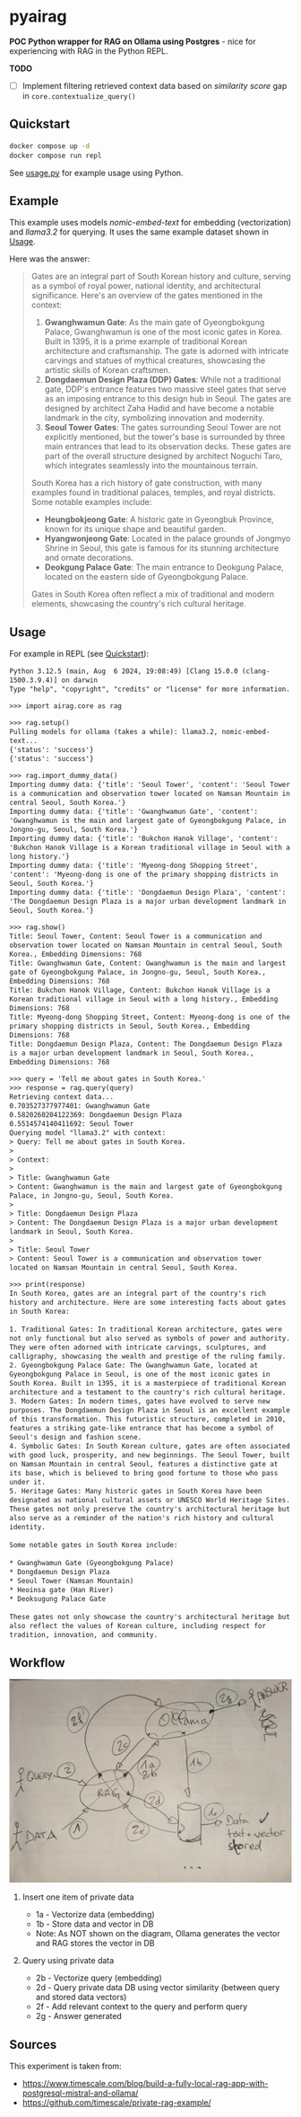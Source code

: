 pyairag
=
**POC Python wrapper for RAG on Ollama using Postgres** - nice for experiencing with RAG in the Python REPL.

**TODO**

- [ ] Implement filtering retrieved context data based on *similarity score* gap in `core.contextualize_query()`


Quickstart
-
```sh
docker compose up -d
docker compose run repl
```
See [usage.py](usage.py) for example usage using Python.


Example
-
This example uses models *nomic-embed-text* for embedding (vectorization) and *llama3.2* for querying. It uses the same example dataset shown in [Usage](#usage).

Here was the answer:

> Gates are an integral part of South Korean history and culture, serving as a symbol of royal power, national identity, and architectural significance. Here's an overview of the gates mentioned in the context:
> 
> 1. **Gwanghwamun Gate**: As the main gate of Gyeongbokgung Palace, Gwanghwamun is one of the most iconic gates in Korea. Built in 1395, it is a prime example of traditional Korean architecture and craftsmanship. The gate is adorned with intricate carvings and statues of mythical creatures, showcasing the artistic skills of Korean craftsmen.
> 2. **Dongdaemun Design Plaza (DDP) Gates**: While not a traditional gate, DDP's entrance features two massive steel gates that serve as an imposing entrance to this design hub in Seoul. The gates are designed by architect Zaha Hadid and have become a notable landmark in the city, symbolizing innovation and modernity.
> 3. **Seoul Tower Gates**: The gates surrounding Seoul Tower are not explicitly mentioned, but the tower's base is surrounded by three main entrances that lead to its observation decks. These gates are part of the overall structure designed by architect Noguchi Taro, which integrates seamlessly into the mountainous terrain.
> 
> South Korea has a rich history of gate construction, with many examples found in traditional palaces, temples, and royal districts. Some notable examples include:
> 
> * **Heungbokjeong Gate**: A historic gate in Gyeongbuk Province, known for its unique shape and beautiful garden.
> * **Hyangwonjeong Gate**: Located in the palace grounds of Jongmyo Shrine in Seoul, this gate is famous for its stunning architecture and ornate decorations.
> * **Deokgung Palace Gate**: The main entrance to Deokgung Palace, located on the eastern side of Gyeongbokgung Palace.
> 
> Gates in South Korea often reflect a mix of traditional and modern elements, showcasing the country's rich cultural heritage.


Usage
-
For example in REPL (see [Quickstart](#quickstart)):
```
Python 3.12.5 (main, Aug  6 2024, 19:08:49) [Clang 15.0.0 (clang-1500.3.9.4)] on darwin
Type "help", "copyright", "credits" or "license" for more information.
```
```
>>> import airag.core as rag
```
```
>>> rag.setup()
Pulling models for ollama (takes a while): llama3.2, nomic-embed-text...
{'status': 'success'}
{'status': 'success'}
```
```
>>> rag.import_dummy_data()
Importing dummy data: {'title': 'Seoul Tower', 'content': 'Seoul Tower is a communication and observation tower located on Namsan Mountain in central Seoul, South Korea.'}
Importing dummy data: {'title': 'Gwanghwamun Gate', 'content': 'Gwanghwamun is the main and largest gate of Gyeongbokgung Palace, in Jongno-gu, Seoul, South Korea.'}
Importing dummy data: {'title': 'Bukchon Hanok Village', 'content': 'Bukchon Hanok Village is a Korean traditional village in Seoul with a long history.'}
Importing dummy data: {'title': 'Myeong-dong Shopping Street', 'content': 'Myeong-dong is one of the primary shopping districts in Seoul, South Korea.'}
Importing dummy data: {'title': 'Dongdaemun Design Plaza', 'content': 'The Dongdaemun Design Plaza is a major urban development landmark in Seoul, South Korea.'}
```
```
>>> rag.show()
Title: Seoul Tower, Content: Seoul Tower is a communication and observation tower located on Namsan Mountain in central Seoul, South Korea., Embedding Dimensions: 768
Title: Gwanghwamun Gate, Content: Gwanghwamun is the main and largest gate of Gyeongbokgung Palace, in Jongno-gu, Seoul, South Korea., Embedding Dimensions: 768
Title: Bukchon Hanok Village, Content: Bukchon Hanok Village is a Korean traditional village in Seoul with a long history., Embedding Dimensions: 768
Title: Myeong-dong Shopping Street, Content: Myeong-dong is one of the primary shopping districts in Seoul, South Korea., Embedding Dimensions: 768
Title: Dongdaemun Design Plaza, Content: The Dongdaemun Design Plaza is a major urban development landmark in Seoul, South Korea., Embedding Dimensions: 768
```
```
>>> query = 'Tell me about gates in South Korea.'
>>> response = rag.query(query)
Retrieving context data...
0.703527377977401: Gwanghwamun Gate
0.5820260204122369: Dongdaemun Design Plaza
0.5514574140411692: Seoul Tower
Querying model "llama3.2" with context:
> Query: Tell me about gates in South Korea.
> 
> Context:
> 
> Title: Gwanghwamun Gate
> Content: Gwanghwamun is the main and largest gate of Gyeongbokgung Palace, in Jongno-gu, Seoul, South Korea.
> 
> Title: Dongdaemun Design Plaza
> Content: The Dongdaemun Design Plaza is a major urban development landmark in Seoul, South Korea.
> 
> Title: Seoul Tower
> Content: Seoul Tower is a communication and observation tower located on Namsan Mountain in central Seoul, South Korea.
```
```
>>> print(response)
In South Korea, gates are an integral part of the country's rich history and architecture. Here are some interesting facts about gates in South Korea:

1. Traditional Gates: In traditional Korean architecture, gates were not only functional but also served as symbols of power and authority. They were often adorned with intricate carvings, sculptures, and calligraphy, showcasing the wealth and prestige of the ruling family.
2. Gyeongbokgung Palace Gate: The Gwanghwamun Gate, located at Gyeongbokgung Palace in Seoul, is one of the most iconic gates in South Korea. Built in 1395, it is a masterpiece of traditional Korean architecture and a testament to the country's rich cultural heritage.
3. Modern Gates: In modern times, gates have evolved to serve new purposes. The Dongdaemun Design Plaza in Seoul is an excellent example of this transformation. This futuristic structure, completed in 2010, features a striking gate-like entrance that has become a symbol of Seoul's design and fashion scene.
4. Symbolic Gates: In South Korean culture, gates are often associated with good luck, prosperity, and new beginnings. The Seoul Tower, built on Namsan Mountain in central Seoul, features a distinctive gate at its base, which is believed to bring good fortune to those who pass under it.
5. Heritage Gates: Many historic gates in South Korea have been designated as national cultural assets or UNESCO World Heritage Sites. These gates not only preserve the country's architectural heritage but also serve as a reminder of the nation's rich history and cultural identity.

Some notable gates in South Korea include:

* Gwanghwamun Gate (Gyeongbokgung Palace)
* Dongdaemun Design Plaza
* Seoul Tower (Namsan Mountain)
* Heoinsa gate (Han River)
* Deoksugung Palace Gate

These gates not only showcase the country's architectural heritage but also reflect the values of Korean culture, including respect for tradition, innovation, and community.
```


Workflow
-
![Basic workflow](doc/workflow-basic.jpeg)

1. Insert one item of private data
    - 1a - Vectorize data (embedding)
    - 1b - Store data and vector in DB
    - Note: As NOT shown on the diagram, Ollama generates the vector and RAG stores the vector in DB

2. Query using private data
   - 2b - Vectorize query (embedding)
   - 2d - Query private data DB using vector similarity (between query and stored data vectors)
   - 2f - Add relevant context to the query and perform query
   - 2g - Answer generated


Sources
-
This experiment is taken from:
- https://www.timescale.com/blog/build-a-fully-local-rag-app-with-postgresql-mistral-and-ollama/
- https://github.com/timescale/private-rag-example/